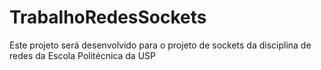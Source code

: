# TrabalhoRedesSockets
Este projeto será desenvolvido para o projeto de sockets da disciplina de redes da Escola Politécnica da USP
